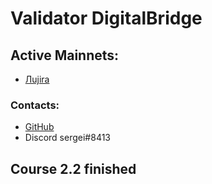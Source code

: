 # Validator DigitalBridge

## Active Mainnets:
- [Лujira](https://blue.kujira.network/stake/kujiravaloper17hsj706vwp32hhdvad3drwf805wytm4ryjec6m)


### Contacts:

- [GitHub](https://github.com/DigitalBridgeValidator)
- Discord sergei#8413

## Course 2.2 finished
